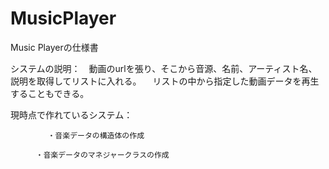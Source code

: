 # MusicPlayer

Music Playerの仕様書

システムの説明：　動画のurlを張り、そこから音源、名前、アーティスト名、説明を取得してリストに入れる。
		　リストの中から指定した動画データを再生することもできる。

現時点で作れているシステム：

	　　　　　・音楽データの構造体の作成

		　・音楽データのマネジャークラスの作成
